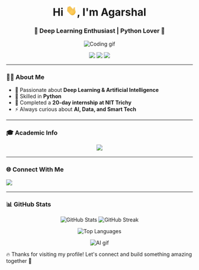 <h1 align="center">Hi <img src="https://raw.githubusercontent.com/ABSphreak/ABSphreak/master/gifs/Hi.gif" width="30px">, I'm Agarshal</h1>
<h3 align="center">🚀 Deep Learning Enthusiast | Python Lover 🐍</h3>

<p align="center">
  <img src="https://media.giphy.com/media/WUlplcMpOCEmTGBtBW/giphy.gif" width="200px" alt="Coding gif"/>
</p>

<p align="center">
  <img src="https://img.shields.io/badge/Python-3776AB?style=for-the-badge&logo=python&logoColor=white"/>
  <img src="https://img.shields.io/badge/Deep%20Learning-FF6F00?style=for-the-badge&logo=tensorflow&logoColor=white"/>
  <img src="https://img.shields.io/badge/Machine%20Learning-102230?style=for-the-badge&logo=scikitlearn&logoColor=orange"/>
</p>

---

### 👨‍💻 About Me  
- 🌱 Passionate about **Deep Learning & Artificial Intelligence**  
- 🐍 Skilled in **Python**  
- 💼 Completed a **20-day internship at NIT Trichy**  
- ⚡ Always curious about **AI, Data, and Smart Tech**  

---

### 🎓 Academic Info
<p align="center">
  <img src="https://img.shields.io/badge/Current%20CGPA-8.04-green?style=for-the-badge&logo=academia&logoColor=white"/>
</p>

---

### 🌐 Connect With Me  
<p align="left">
  <a href="https://www.linkedin.com/in/agarshal-george-ab0337290">
    <img src="https://img.shields.io/badge/LinkedIn-0077B5?style=for-the-badge&logo=linkedin&logoColor=white"/>
  </a>
</p>

---

### 📊 GitHub Stats  
<p align="center">
  <img src="https://github-readme-stats.vercel.app/api?username=Agarshal&show_icons=true&theme=radical" alt="GitHub Stats" height="160"/>
  <img src="https://github-readme-streak-stats.herokuapp.com/?user=Agarshal&theme=radical" alt="GitHub Streak" height="160"/>
</p>

<p align="center">
  <img src="https://github-readme-stats.vercel.app/api/top-langs/?username=Agarshal&layout=compact&theme=radical" alt="Top Languages" height="160"/>
</p>

<p align="center">
  <img src="https://media.giphy.com/media/ZVik7pBtu9dNS/giphy.gif" width="300px" alt="AI gif"/>
</p>

🔥 Thanks for visiting my profile! Let's connect and build something amazing together 🚀
